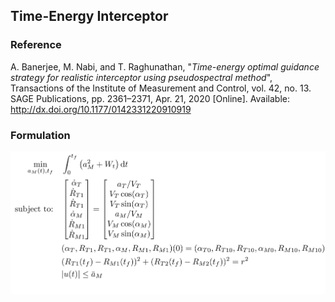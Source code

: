 ## Time-Energy Interceptor

### Reference
A. Banerjee, M. Nabi, and T. Raghunathan, "*Time-energy optimal guidance strategy for realistic interceptor using pseudospectral method*", Transactions of the Institute of Measurement and Control, vol. 42, no. 13. SAGE Publications, pp. 2361–2371, Apr. 21, 2020 [Online]. Available: http://dx.doi.org/10.1177/0142331220910919 

### Formulation
![formulation](assets/formulation.svg)

<!-- ### Solution -->